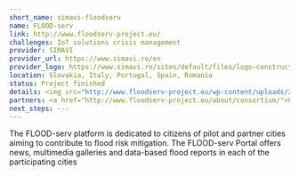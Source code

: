 ```yaml
---
short_name: simavi-floodserv
name: FLOOD-serv
link: http://www.floodserv-project.eu/
challenges: IoT solutions crisis management
provider: SIMAVI
provider_url: https://www.simavi.ro/en
provider_logo: https://www.simavi.ro/sites/default/files/logo-construction_0.png
location: Slovakia, Italy, Portugal, Spain, Romania
status: Project finished
details: <img src="http://www.floodserv-project.eu/wp-content/uploads/2019/09/FLOOD-serv-portal.png"/>
partners: <a href="http://www.floodserv-project.eu/about/consortium/">FLOOD-serv Consortium</a>
next_steps: ---
---
```


The FLOOD-serv platform is dedicated to citizens of pilot and partner cities aiming to contribute to flood risk mitigation. The FLOOD-serv  Portal  offers  news,  multimedia  galleries  and  data-based  flood reports  in  each  of  the  participating  cities